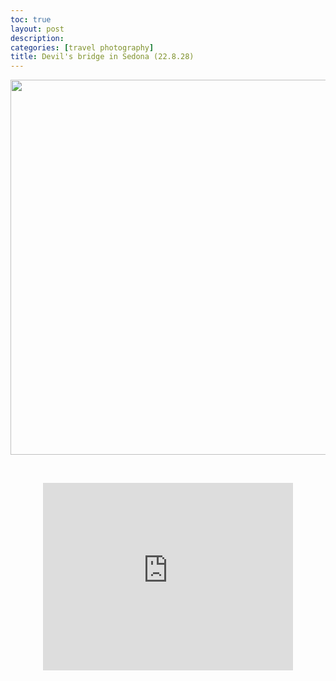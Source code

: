 ```yaml
---
toc: true
layout: post
description: 
categories: [travel photography]
title: Devil's bridge in Sedona (22.8.28)
---
```


<p align="center">
  <img src="https://github.com/hyunholee26/fastpages/blob/master/_posts/2022-08-27-Sedona/devils-bridge.jpg?raw=true" width="800" height="600"/>
</p>  
  
<br>
  
<p align="center">  
  <iframe src="https://www.google.com/maps/embed?pb=!1m18!1m12!1m3!1d3272.195071971423!2d-111.81563047373278!3d34.90155381763952!2m3!1f0!2f0!3f0!3m2!1i1024!2i768!4f13.1!3m3!1m2!1s0x872da04d126ff39d%3A0x79a153b96730f584!2sDevil&#39;s%20Bridge%20Trail%2C%20Arizona%2086336!5e0!3m2!1sen!2sus!4v1662417032721!5m2!1sen!2sus" width="400" height="300" style="border:0;" allowfullscreen="" loading="lazy" referrerpolicy="no-referrer-when-downgrade"></iframe>
</p>    



  

